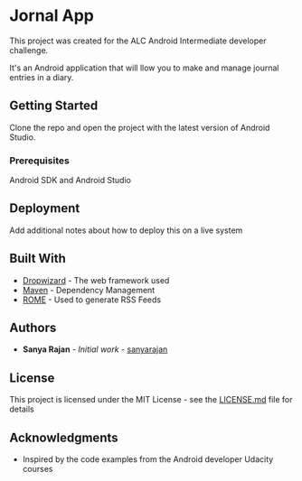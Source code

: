 # Jornal App

This project was created for the ALC Android Intermediate developer challenge.

It's an Android application that will llow you to make and manage journal entries in a diary.

## Getting Started

Clone the repo and open the project with the latest version of Android Studio.

### Prerequisites

Android SDK and Android Studio


## Deployment

Add additional notes about how to deploy this on a live system

## Built With

* [Dropwizard](http://www.dropwizard.io/1.0.2/docs/) - The web framework used
* [Maven](https://maven.apache.org/) - Dependency Management
* [ROME](https://rometools.github.io/rome/) - Used to generate RSS Feeds


## Authors

* **Sanya Rajan** - *Initial work* - [sanyarajan](https://github.com/sanyarajan)

## License

This project is licensed under the MIT License - see the [LICENSE.md](LICENSE.md) file for details

## Acknowledgments

* Inspired by the code examples from the Android developer Udacity courses

